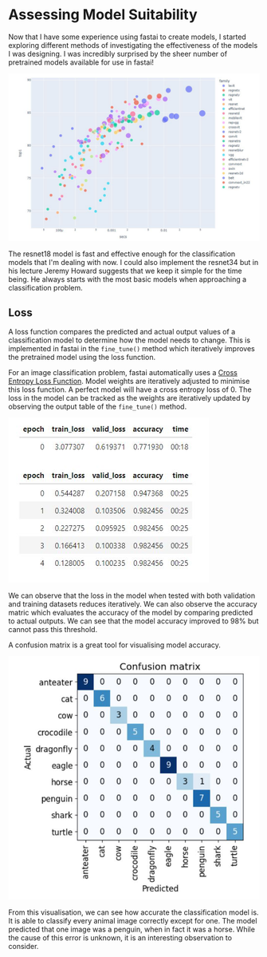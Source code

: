 # Assessing Model Suitability

Now that I have some experience using fastai to create models, I started exploring different methods of investigating the effectiveness of the models I was designing. I was incredibly surprised by the sheer number of pretrained models available for use in fastai!

![](/images/models.JPG "Different pretrained models available in fastai")

The resnet18 model is fast and effective enough for the classification models that I'm dealing with now. I could also implement the resnet34 but in his lecture Jeremy Howard suggests that we keep it simple for the time being. He always starts with the most basic models when approaching a classification problem.

## Loss

A loss function compares the predicted and actual output values of a classification model to determine how the model needs to change. This is implemented in fastai in the `fine_tune()` method which iteratively improves the pretrained model using the loss function.

For an image classification problem, fastai automatically uses a [Cross Entropy Loss Function](https://docs.fast.ai/losses.html). Model weights are iteratively adjusted to minimise this loss function. A perfect model will have a cross entropy loss of 0. The loss in the model can be tracked as the weights are iteratively updated by observing the output table of the `fine_tune()` method.

![](/images/finetune.JPG "Output of the finetune() method in fastai")

We can observe that the loss in the model when tested with both validation and training datasets reduces iteratively. We can also observe the accuracy matric which evaluates the accuracy of the model by comparing predicted to actual outputs. We can see that the model accuracy improved to 98% but cannot pass this threshold.

A confusion matrix is a great tool for visualising model accuracy. 

![](/images/confusion.JPG "Confusion matrix in fastai")

From this visualisation, we can see how accurate the classification model is. It is able to classify every animal image correctly except for one. The model predicted that one image was a penguin, when in fact it was a horse. While the cause of this error is unknown, it is an interesting observation to consider.

